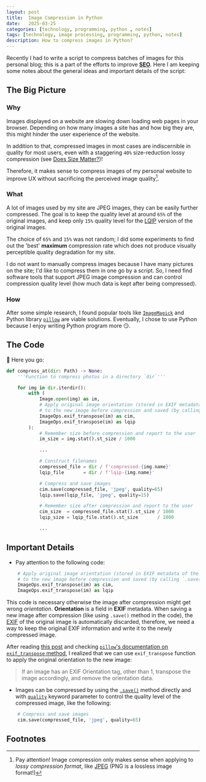 ```yaml
---
layout: post
title:  Image Compression in Python
date:   2025-03-25
categories: [technology, programming, python , notes]
tags: [technology, image processing, programming, python, notes]
description: How to compress images in Python?
---
```


Recently I had to write a script to compress batches of images for this personal blog; this is a part
of the efforts to improve [**SEO**][1]. Here I am keeping some notes about the general ideas and important
details of the script:


## The Big Picture

### Why

Images displayed on a website are slowing down loading web pages in your browser. Depending on how many images
a site has and how big they are, this might hinder the user experience of the website.

In addition to that, compressed images in most cases are indiscernible in quality for most users, even
with a staggering `40%` size-reduction lossy compression (see [Does Size Matter?][size-matter])!

Therefore, it makes sense to compress images of my personal website to improve UX without sacrificing
the perceived image quality[^lossy].

### What

A lot of images used by my site are JPEG images, they can be easily further compressed. The goal is to keep
the quality level at around `65%` of the original images, and keep only `15%` quality level for the [LQIP][lqip]
version of the original images.

The choice of `65%` and `15%` was not random; I did some experiments to find out the 'best' **maximum** compression
rate which does not produce visually perceptible quality degradation for my site.

I do not want to manually compress images because I have many pictures on the site; I'd like to compress them in one
go by a script. So, I need find software tools that support JPEG image compression and can control compression quality
level (how much data is kept after being compressed).


### How

After some simple research, I found popular tools like [`ImageMagick`][imagemagick] and Python library [`pillow`][pillow]
are viable solutions. Eventually, I chose to use Python because I enjoy writing Python program more 😏.


## The Code

🎉 Here you go:

```python
def compress_at(dir: Path) -> None:
    '''Function to compress photos in a directory `dir`'''

    for img in dir.iterdir():
        with (
            Image.open(img) as im,
            # Apply original image orientation (stored in EXIF metadata of the original image)
            # to the new image before compression and saved (by calling `.save()`)
            ImageOps.exif_transpose(im) as cim,
            ImageOps.exif_transpose(im) as lqip
        ):
            # Remember size before compression and report to the user
            im_size = img.stat().st_size / 1000

            ...

            # Construct filenames
            compressed_file = dir / f'compressed-{img.name}'
            lqip_file       = dir / f'lqip-{img.name}'

            # Compress and save images
            cim.save(compressed_file, 'jpeg', quality=65)
            lqip.save(lqip_file, 'jpeg', quality=15)

            # Remember size after compression and report to the user
            cim_size  = compressed_file.stat().st_size / 1000
            lqip_size = lqip_file.stat().st_size       / 1000

            ...
```


## Important Details

- Pay attention to the following code:

```python
    # Apply original image orientation (stored in EXIF metadata of the original image)
    # to the new image before compression and saved (by calling `.save()`)
    ImageOps.exif_transpose(im) as cim,
    ImageOps.exif_transpose(im) as lqip
```

This code is necessary otherwise the image after compression might get wrong *orientation*. **Orientation** is a field in **EXIF**
metadata. When saving a new image after compression (like using `.save()` method in the code), the [EXIF][exif] of the original image is
automatically discarded, therefore, we need a way to keep the original EXIF information and write it to the newly compressed image.

After reading [this post][orientation] and checking [`pillow`'s documentation on `exif_transpose` method][exif_transpose], I realized
that we can use `exif_transpose` function to apply the original orientation to the new image:

> If an image has an EXIF Orientation tag, other than 1, transpose the image accordingly, and remove the orientation data.

- Images can be compressed by using the [`.save()`][save] method directly and with [`quality`][tutorial] keyword parameter
to control the quality level of the compressed image, like the following:

```python
    # Compress and save images
    cim.save(compressed_file, 'jpeg', quality=65)
```


## Footnotes

[^lossy]: Pay attention! Image compression only makes sense when applying to *lossy compression format*, like [JPEG][2] (PNG is a lossless image format!) 


[1]: https://en.wikipedia.org/wiki/Search_engine_optimization
[2]: https://en.wikipedia.org/wiki/JPEG
[size-matter]: https://www.keptlight.com/does-size-matter/
[lqip]: https://www.guypo.com/introducing-lqip-low-quality-image-placeholders
[pillow]: https://pillow.readthedocs.io/en/stable/
[imagemagick]: https://en.wikipedia.org/wiki/ImageMagick
[exif]: https://en.wikipedia.org/wiki/Exif#Exif_fields
[check-exif]: https://exifinfo.org/?trk=public_post-text
[orientation]: https://alexwlchan.net/til/2024/photos-can-have-orientation-in-exif/
[exif_transpose]: https://pillow.readthedocs.io/en/stable/reference/ImageOps.html#PIL.ImageOps.exif_transpose
[save]: https://pillow.readthedocs.io/en/stable/reference/Image.html#PIL.Image.Image.save
[tutorial]: https://pillow.readthedocs.io/en/stable/handbook/tutorial.html#batch-processing
